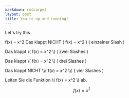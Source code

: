 ```yaml
---
markdown: redcarpet
layout: post
title: You're up and running!
---
```

Let's try this

f(x) = x^2
Das klappt NICHT \( f(x) = x^2 \) ( einzelner Slash )

Das klappt \\( f(x) = x^2 \\) ( zwei Slashes )

Das klappt \\\( f(x) = x^2 \\\) ( drei Slashes )

Das klappt NICHT \\\\( f(x) = x^2 \\\\) ( vier Slashes )

Leiten Sie die Funktion \\( f(x) = x^2 \\) ab.

$$ f(x) = x^2 $$
